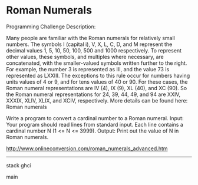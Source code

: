 # Roman Numerals

Programming Challenge Description:

Many people are familiar with the Roman numerals for relatively small numbers. The symbols I (capital i), V, X, L, C, D, and M represent the decimal values 1, 5, 10, 50, 100, 500 and 1000 respectively. To represent other values, these symbols, and multiples where necessary, are concatenated, with the smaller-valued symbols written further to the right. For example, the number 3 is represented as III, and the value 73 is represented as LXXIII. The exceptions to this rule occur for numbers having units values of 4 or 9, and for tens values of 40 or 90. For these cases, the Roman numeral representations are IV (4), IX (9), XL (40), and XC (90). So the Roman numeral representations for 24, 39, 44, 49, and 94 are XXIV, XXXIX, XLIV, XLIX, and XCIV, respectively. More details can be found here: Roman numerals 

Write a program to convert a cardinal number to a Roman numeral.
Input:
Your program should read lines from standard input. Each line contains a cardinal number N (1 <= N <= 3999).
Output:
Print out the value of N in Roman numerals.

http://www.onlineconversion.com/roman_numerals_advanced.htm

---------------------------------------------------
stack ghci

main
